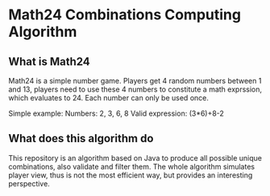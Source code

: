 # Math24 Combinations Computing Algorithm

## What is Math24
Math24 is a simple number game. Players get 4 random numbers between 1 and 13, players need to use these 4 numbers to constitute a math exprssion, which evaluates to 24. 
Each number can only be used once.

Simple example:
Numbers: 2, 3, 6, 8
Valid expression: (3*6)+8-2

## What does this algorithm do
This repository is an algorithm based on Java to produce all possible unique combinations, also validate and filter them. 
The whole algorithm simulates player view, thus is not the most efficient way, but provides an interesting perspective.
